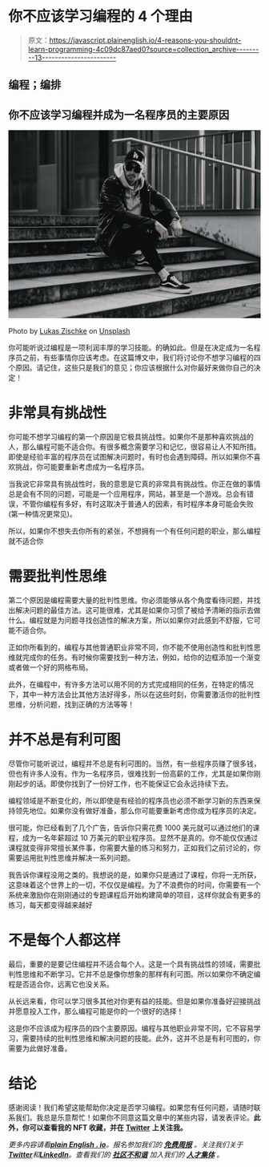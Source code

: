 # 你不应该学习编程的 4 个理由

> 原文：<https://javascript.plainenglish.io/4-reasons-you-shouldnt-learn-programming-4c09dc87aed0?source=collection_archive---------13----------------------->

## 编程；编排

## 你不应该学习编程并成为一名程序员的主要原因

![](img/5e499feb6ead86e2587c5088b2f2b377.png)

Photo by [Lukas Zischke](https://unsplash.com/@lukaszischke?utm_source=unsplash&utm_medium=referral&utm_content=creditCopyText) on [Unsplash](https://unsplash.com/?utm_source=unsplash&utm_medium=referral&utm_content=creditCopyText)

你可能听说过编程是一项利润丰厚的学习技能。的确如此。但是在决定成为一名程序员之前，有些事情你应该考虑。在这篇博文中，我们将讨论你不想学习编程的四个原因。请记住，这些只是我们的意见；你应该根据什么对你最好来做你自己的决定！

# 非常具有挑战性

你可能不想学习编程的第一个原因是它极具挑战性。如果你不是那种喜欢挑战的人，那么编程可能不适合你。有很多概念需要学习和记忆，很容易让人不知所措。即使是经验丰富的程序员在试图解决问题时，有时也会遇到障碍。所以如果你不喜欢挑战，你可能要重新考虑成为一名程序员。

当我说它非常具有挑战性时，我的意思是它真的非常具有挑战性。你正在做的事情总是会有不同的问题，可能是一个应用程序，网站，甚至是一个游戏。总会有错误，不管你编程有多好，有时这取决于普通人的因素，有时程序本身可能会失败(第一种情况更常见)。

所以，如果你不想失去你所有的紧张，不想拥有一个有任何问题的职业，那么编程就不适合你

# 需要批判性思维

第二个原因是编程需要大量的批判性思维。你必须能够从各个角度看待问题，并找出解决问题的最佳方法。这可能很难，尤其是如果你习惯了被给予清晰的指示去做什么。编程就是为问题寻找创造性的解决方案，所以如果你对此感到不舒服，它可能不适合你。

正如你所看到的，编程与其他普通职业非常不同，你不能不使用创造性和批判性思维就完成你的任务。有时候你需要找到一种方法，例如，给你的边框添加一个渐变或者做一个好的网格布局。

此外，在编程中，有许多方法可以用不同的方式完成相同的任务，在特定的情况下，其中一种方法会比其他方法好得多，所以在这些时刻，你需要激活你的批判性思维，分析问题，找到正确的方法等等！

# 并不总是有利可图

尽管你可能听说过，编程并不总是有利可图的。当然，有一些程序员赚了很多钱，但也有许多人没有。作为一名程序员，很难找到一份高薪的工作，尤其是如果你刚刚起步的话。即使你找到了一份好工作，也不能保证它会永远持续下去。

编程领域是不断变化的，所以即使是有经验的程序员也必须不断学习新的东西来保持领先地位。如果你没有做好准备，那么你可能要重新考虑你成为程序员的决定。

很可能，你已经看到了几个广告，告诉你只需花费 1000 美元就可以通过他们的课程，成为一名年薪超过 10 万美元的职业程序员。显然不是真的。你不能仅仅通过课程就变得非常擅长某件事，你需要大量的练习和努力，正如我们之前讨论的，你需要运用批判性思维并解决一系列问题。

我告诉你课程没用之类的。我想说的是，如果你只是通过了课程，你将一无所获，这意味着这个世界上的一切，不仅仅是编程。为了不浪费你的时间，你需要有一个系统来激励你在刚刚通过的专题课程后开始构建简单的项目，这样你就会有更多的练习，每天都变得越来越好

# 不是每个人都这样

最后，重要的是要记住编程并不适合每个人。这是一个具有挑战性的领域，需要批判性思维和不断学习。它并不总是像你想象的那样有利可图。所以如果你不确定编程是否适合你，远离它也没关系。

从长远来看，你可以学习很多其他对你更有益的技能。但是如果你准备好迎接挑战并愿意投入工作，那么编程可能是你的一个很好的选择！

这是你不应该成为程序员的四个主要原因。编程与其他职业非常不同，它不容易学习，需要持续的批判性思维和解决问题的技能。此外，这并不总是有利可图的，你需要为此做好准备。

# 结论

感谢阅读！我们希望这能帮助你决定是否学习编程。如果您有任何问题，请随时联系我们。我总是乐意帮忙！如果你不同意这篇文章中的某些内容，请发表评论。**此外，你可以查看我的 NFT 收藏，并在** [**Twitter**](http://twitter.com/MarkKnd) **上关注我。**

*更多内容请看*[***plain English . io***](https://plainenglish.io/)*。报名参加我们的* [***免费周报***](http://newsletter.plainenglish.io/) *。关注我们关于*[***Twitter***](https://twitter.com/inPlainEngHQ)*和*[***LinkedIn***](https://www.linkedin.com/company/inplainenglish/)*。查看我们的* [***社区不和谐***](https://discord.gg/GtDtUAvyhW) *加入我们的* [***人才集体***](https://inplainenglish.pallet.com/talent/welcome) *。*